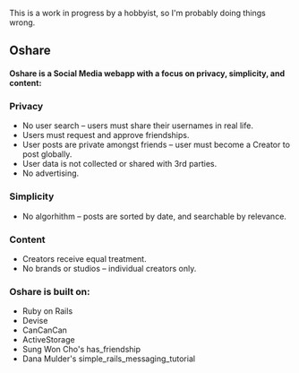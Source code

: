This is a work in progress by a hobbyist, so I'm probably doing things wrong.


## Oshare
#### Oshare is a Social Media webapp with a focus on privacy, simplicity, and content:

### Privacy 
* No user search – users must share their usernames in real life.
* Users must request and approve friendships.
* User posts are private amongst friends – user must become a Creator to post globally.
* User data is not collected or shared with 3rd parties.
* No advertising.

### Simplicity
* No algorhithm – posts are sorted by date, and searchable by relevance.

### Content
* Creators receive equal treatment.
* No brands or studios – individual creators only.


### Oshare is built on:
* Ruby on Rails
* Devise
* CanCanCan
* ActiveStorage
* Sung Won Cho's has_friendship
* Dana Mulder's simple_rails_messaging_tutorial
